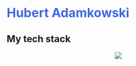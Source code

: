 
<h1 style="color: royalblue"><strong>Hubert Adamkowski</strong></h1>

<div>
<h2>My tech stack</h2>
<p align="center">
  <a href="https://skillicons.dev">
    <img src="https://skillicons.dev/icons?i=html,css,scss,javascript,react,typescript,jest,react-testingl,vite" />
  </a>
</p>
</div>
